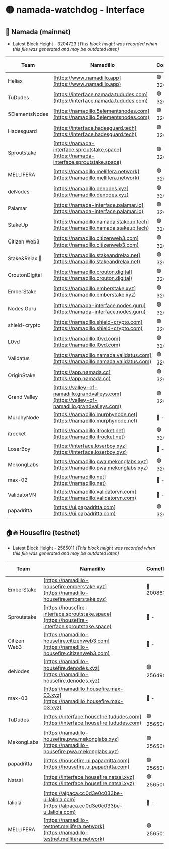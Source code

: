 # 🟡 namada-watchdog - Interface

## 🚀 Namada (mainnet)
- Latest Block Height - 3204723 *(This block height was recorded when this file was generated and may be outdated later.)*

| Team | Namadillo | CometBFT | Indexer | MASP Indexer |
|-|-|-|-|-|
| Heliax | [https://www.namadillo.app](https://www.namadillo.app) | 🟢 3204694 | 🟢 3204694 | 🟢 3204694 |
| TuDudes | [https://interface.namada.tududes.com](https://interface.namada.tududes.com) | 🟢 3204695 | 🟢 3204695 | 🟢 3204694 |
| 5ElementsNodes | [https://namadillo.5elementsnodes.com](https://namadillo.5elementsnodes.com) | 🟢 3204695 | 🟢 3204695 | 🟢 3204695 |
| Hadesguard | [https://interface.hadesguard.tech](https://interface.hadesguard.tech) | 🟢 3204696 | 🟢 3204696 | 🟢 3204696 |
| Sproutstake | [https://namada-interface.sproutstake.space](https://namada-interface.sproutstake.space) | 🟢 3204697 | 🟢 3204697 | 🟢 3204697 |
| MELLIFERA | [https://namadillo.mellifera.network](https://namadillo.mellifera.network) | 🟢 3204698 | 🟢 3204698 | 🟢 3204698 |
| deNodes | [https://namadillo.denodes.xyz](https://namadillo.denodes.xyz) | 🟢 3204700 | 🟢 3204700 | 🟢 3204700 |
| Palamar | [https://namada-interface.palamar.io](https://namada-interface.palamar.io) | 🟢 3204701 | 🟢 3204701 | 🟢 3204701 |
| StakeUp | [https://namadillo.namada.stakeup.tech](https://namadillo.namada.stakeup.tech) | 🟢 3204702 | 🟢 3204701 | 🟢 3204702 |
| Citizen Web3 | [https://namadillo.citizenweb3.com](https://namadillo.citizenweb3.com) | 🟢 3204702 | 🟢 3204702 | 🟢 3204702 |
| Stake&Relax 🦥 | [https://namadillo.stakeandrelax.net](https://namadillo.stakeandrelax.net) | 🟢 3204703 | 🟢 3204703 | 🟢 3204703 |
| CroutonDigital | [https://namadillo.crouton.digital](https://namadillo.crouton.digital) | 🟢 3204704 | 🟢 3204704 | 🟢 3204704 |
| EmberStake | [https://namadillo.emberstake.xyz](https://namadillo.emberstake.xyz) | 🟢 3204704 | 🟢 3204704 | 🟢 3204704 |
| Nodes.Guru | [https://namada-interface.nodes.guru](https://namada-interface.nodes.guru) | 🟢 3204705 | 🟢 3204705 | 🟢 3204705 |
| shield-crypto | [https://namadillo.shield-crypto.com](https://namadillo.shield-crypto.com) | 🟢 3204654 | 🟡 3204549 | 🟢 3204654 |
| L0vd | [https://namadillo.l0vd.com](https://namadillo.l0vd.com) | 🟢 3204707 | 🟢 3204707 | 🟢 3204707 |
| Validatus | [https://namadillo.namada.validatus.com](https://namadillo.namada.validatus.com) | 🟢 3204708 | 🟢 3204708 | 🟢 3204708 |
| OriginStake | [https://app.namada.cc](https://app.namada.cc) | 🟢 3204709 | 🟢 3204709 | 🟢 3204709 |
| Grand Valley | [https://valley-of-namadillo.grandvalleys.com](https://valley-of-namadillo.grandvalleys.com) | 🟢 3204710 | 🟢 3204709 | 🟢 3204710 |
| MurphyNode | [https://namadillo.murphynode.net](https://namadillo.murphynode.net) | 🔴 - | 🔴 - | 🔴 - |
| itrocket | [https://namadillo.itrocket.net](https://namadillo.itrocket.net) | 🟢 3204712 | 🟢 3204712 | 🟢 3204712 |
| LoserBoy | [https://interface.loserboy.xyz](https://interface.loserboy.xyz) | 🔴 - | 🔴 - | 🔴 - |
| MekongLabs | [https://namadillo.pwa.mekonglabs.xyz](https://namadillo.pwa.mekonglabs.xyz) | 🟢 3204718 | 🟢 3204718 | 🟢 3204718 |
| max-02 | [https://namadillo.net](https://namadillo.net) | 🔴 - | 🔴 - | 🔴 - |
| ValidatorVN | [https://namadillo.validatorvn.com](https://namadillo.validatorvn.com) | 🔴 - | 🔴 - | 🔴 - |
| papadritta | [https://ui.papadritta.com](https://ui.papadritta.com) | 🟢 3204723 | 🟢 3204723 | 🟢 3204722 |

## 🏠🔥 Housefire (testnet)
- Latest Block Height - 2565011 *(This block height was recorded when this file was generated and may be outdated later.)*

| Team | Namadillo | CometBFT | Indexer | MASP Indexer |
|-|-|-|-|-|
| EmberStake | [https://namadillo-housefire.emberstake.xyz](https://namadillo-housefire.emberstake.xyz) | 🔴 2008636 | 🔴 - | 🔴 - |
| Sproutstake | [https://housefire-interface.sproutstake.space](https://housefire-interface.sproutstake.space) | 🔴 - | 🔴 - | 🔴 - |
| Citizen Web3 | [https://namadillo-housefire.citizenweb3.com](https://namadillo-housefire.citizenweb3.com) | 🔴 - | 🔴 - | 🔴 - |
| deNodes | [https://namadillo-housefire.denodes.xyz](https://namadillo-housefire.denodes.xyz) | 🟢 2564999 | 🟢 2564999 | 🟢 2564999 |
| max-03 | [https://namadillo.housefire.max-03.xyz](https://namadillo.housefire.max-03.xyz) | 🔴 - | 🔴 - | 🔴 - |
| TuDudes | [https://interface.housefire.tududes.com](https://interface.housefire.tududes.com) | 🟢 2565008 | 🟢 2565008 | 🟢 2565007 |
| MekongLabs | [https://namadillo-housefire.pwa.mekonglabs.xyz](https://namadillo-housefire.pwa.mekonglabs.xyz) | 🟢 2565008 | 🟢 2565008 | 🟢 2565008 |
| papadritta | [https://housefire.ui.papadritta.com](https://housefire.ui.papadritta.com) | 🟢 2565009 | 🟢 2565009 | 🟢 2565009 |
| Natsai | [https://interface.housefire.natsai.xyz](https://interface.housefire.natsai.xyz) | 🟢 2565009 | 🟢 2565009 | 🟢 2565009 |
| laliola | [https://alpaca.cc0d3e0c033be-ui.laliola.com](https://alpaca.cc0d3e0c033be-ui.laliola.com) | 🔴 - | 🔴 - | 🔴 - |
| MELLIFERA | [https://namadillo-testnet.mellifera.network](https://namadillo-testnet.mellifera.network) | 🟢 2565011 | 🟢 2565011 | 🟢 2565011 |

